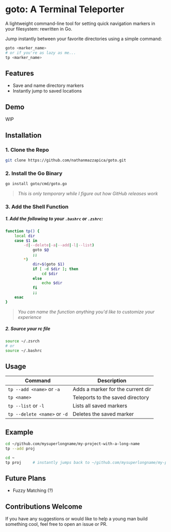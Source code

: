 # goto: A Terminal Teleporter
A lightweight command-line tool for setting quick navigation markers in your filesystem: rewritten in Go.

Jump instantly between your favorite directories using a simple command:

```bash
goto <marker_name>
# or if you're as lazy as me...
tp <marker_name>
```

## Features
- Save and name directory markers
- Instantly jump to saved locations

## Demo
WIP

## Installation

### 1. Clone the Repo
```bash
git clone https://github.com/nathanmazzapica/goto.git
```

### 2. Install the Go Binary
```bash
go install goto/cmd/goto.go
```
>*This is only temporary while I figure out how GitHub releases work*

### 3. Add the Shell Function
##### 1. Add the following to your `.bashrc` or `.zshrc`:
```bash
function tp() {
    local dir
    case $1 in 
        -d|--delete|-a|--add|-l|--list)
            goto $@
            ;;
        *)
            dir=$(goto $1)
            if [ -d $dir ]; then
                cd $dir
            else
                echo $dir
            fi
            ;;
    esac
}
```

>*You can name the function anything you'd like to customize your experience*

##### 2. Source your rc file
```bash
source ~/.zsrch
# or
source ~/.bashrc
```

## Usage

| Command                        | Description                         |
|-------------------------------|-------------------------------------|
| `tp --add <name>` or `-a`     | Adds a marker for the current dir   |
| `tp <name>`                   | Teleports to the saved directory    |
| `tp --list` or `-l`           | Lists all saved markers             |
| `tp --delete <name>` or `-d`  | Deletes the saved marker            |


## Example

```bash
cd ~/github.com/mysuperlongname/my-project-with-a-long-name
tp --add proj

cd ~
tp proj     # instantly jumps back to ~/github.com/mysuperlongname/my-project-with-a-long-name
```

## Future Plans
- Fuzzy Matching (?)

## Contributions Welcome
If you have any suggestions or would like to help a young man build something cool, feel free to open an issue or PR.
